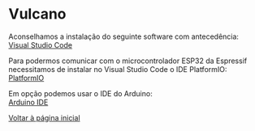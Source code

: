 # Vulcano

Aconselhamos a instalação do seguinte software com antecedência: <br>
<a href="https://code.visualstudio.com/" target="_blank"> Visual Studio Code </a>

Para podermos comunicar com o microcontrolador ESP32 da Espressif necessitamos de instalar no Visual Studio Code o IDE PlatformIO: <br>
<a href="https://platformio.org/install/ide?install=vscode" target="_blank"> PlatformIO </a>

Em opção podemos usar o IDE do Arduino: <br>
<a href="https://www.arduino.cc/en/software" target="_blank"> Arduino IDE </a>

<a href="https://robotics-and-ai-group-of-uac.github.io/Vulcano/"> Voltar à página inicial </a>
